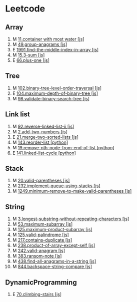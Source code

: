 # Leetcode

## Array

1. M [11.container with most water [js]](https://leetcode.com/problems/container-with-most-water/description/)
2. M [49.group-anagrams [js]](https://leetcode.com/problems/group-anagrams/description/)
3. E [1991.find-the-middle-index-in-array [js]](https://leetcode.com/problems/find-the-middle-index-in-array/description/)
4. M [15.3-sum [js]](https://leetcode.com/problems/3sum/description/)
5. E [66.plus-one [js]](https://leetcode.com/problems/plus-one/description/)

## Tree

1. M [102.binary-tree-level-order-traversal [js]](https://leetcode.com/problems/binary-tree-level-order-traversal/description/)
2. E [104.maximum-depth-of-binary-tree [js]](https://leetcode.com/problems/maximum-depth-of-binary-tree/description/)
3. M [98.validate-binary-search-tree [js]](https://leetcode.com/problems/validate-binary-search-tree/description/)

## Link list

1. M [92.reverse-linked-list-ii [js]](https://leetcode.com/problems/reverse-linked-list-ii/description/)
2. M [2.add-two-numbers [js]](https://leetcode.com/problems/add-two-numbers/description/)
3. E [21.merge-two-sorted-lists [js]](https://leetcode.com/problems/merge-two-sorted-lists/description/)
4. M [143.reorder-list [python]](https://leetcode.com/problems/reorder-list/description/)
5. M [19.remove-nth-node-from-end-of-list [python]](https://leetcode.com/problems/remove-nth-node-from-end-of-list/description/)
6. E [141.linked-list-cycle [python]](https://leetcode.com/problems/linked-list-cycle/description/)

## Stack

1. M [20.valid-parentheses [js]](https://leetcode.com/problems/valid-parentheses/description/)
2. M [232.implement-queue-using-stacks [js]](https://leetcode.com/problems/implement-queue-using-stacks/description/)
3. M [1249.minimum-remove-to-make-valid-parentheses [js]](https://leetcode.com/problems/minimum-remove-to-make-valid-parentheses/description/)

## String

1. M [3.longest-substring-without-repeating-characters [js]](https://leetcode.com/problems/longest-substring-without-repeating-characters/description/)
2. M [53.maximum-subarray [js]](https://leetcode.com/problems/maximum-subarray/description/)
3. M [125.maximum-product-subarray [js]](https://leetcode.com/problems/maximum-product-subarray/description/)
4. M [125.valid-palindrome [js]](https://leetcode.com/problems/valid-palindrome/description/)
5. M [217.contains-duplicate [js]](https://leetcode.com/problems/contains-duplicate/description/)
6. M [238.product-of-array-except-self [js]](https://leetcode.com/problems/product-of-array-except-self/description/)
7. M [242.valid-anagram [js]](https://leetcode.com/problems/valid-anagram/description/)
8. M [383.ransom-note [js]](https://leetcode.com/problems/ransom-note/description/)
9. M [438.find-all-anagrams-in-a-string [js]](https://leetcode.com/problems/find-all-anagrams-in-a-string/description/)
10. M [844.backspace-string-compare [js]](https://leetcode.com/problems/backspace-string-compare/description/)

## DynamicProgramming

1.  E [70.climbing-stairs [js]](https://leetcode.com/problems/climbing-stairs/description/)
